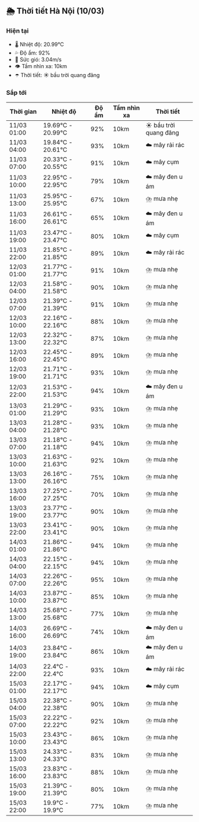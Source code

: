 ## 🌦️ Thời tiết Hà Nội (10/03)

### Hiện tại

- 🌡️ Nhiệt độ: 20.99℃
- 💦 Độ ẩm: 92%
- 💨 Sức gió: 3.04m/s
- 👁️ Tầm nhìn xa: 10km
- ☂️ Thời tiết: ☀️ bầu trời quang đãng

### Sắp tới

| Thời gian | Nhiệt độ | Độ ẩm | Tầm nhìn xa | Thời tiết |
| --- | --- | --- | --- | --- |
| 11/03 01:00 | 19.69℃ - 20.99℃ | 92% | 10km | ☀️ bầu trời quang đãng |
| 11/03 04:00 | 19.84℃ - 20.61℃ | 93% | 10km | ☁️ mây rải rác |
| 11/03 07:00 | 20.33℃ - 20.55℃ | 91% | 10km | ☁️ mây cụm |
| 11/03 10:00 | 22.95℃ - 22.95℃ | 79% | 10km | ☁️ mây đen u ám |
| 11/03 13:00 | 25.95℃ - 25.95℃ | 67% | 10km | ⛈️ mưa nhẹ |
| 11/03 16:00 | 26.61℃ - 26.61℃ | 65% | 10km | ☁️ mây đen u ám |
| 11/03 19:00 | 23.47℃ - 23.47℃ | 80% | 10km | ☁️ mây cụm |
| 11/03 22:00 | 21.85℃ - 21.85℃ | 89% | 10km | ☁️ mây rải rác |
| 12/03 01:00 | 21.77℃ - 21.77℃ | 91% | 10km | ⛈️ mưa nhẹ |
| 12/03 04:00 | 21.58℃ - 21.58℃ | 90% | 10km | ⛈️ mưa nhẹ |
| 12/03 07:00 | 21.39℃ - 21.39℃ | 91% | 10km | ⛈️ mưa nhẹ |
| 12/03 10:00 | 22.16℃ - 22.16℃ | 88% | 10km | ⛈️ mưa nhẹ |
| 12/03 13:00 | 22.32℃ - 22.32℃ | 87% | 10km | ⛈️ mưa nhẹ |
| 12/03 16:00 | 22.45℃ - 22.45℃ | 89% | 10km | ⛈️ mưa nhẹ |
| 12/03 19:00 | 21.71℃ - 21.71℃ | 93% | 10km | ⛈️ mưa nhẹ |
| 12/03 22:00 | 21.53℃ - 21.53℃ | 94% | 10km | ☁️ mây đen u ám |
| 13/03 01:00 | 21.29℃ - 21.29℃ | 93% | 10km | ⛈️ mưa nhẹ |
| 13/03 04:00 | 21.28℃ - 21.28℃ | 93% | 10km | ⛈️ mưa nhẹ |
| 13/03 07:00 | 21.18℃ - 21.18℃ | 94% | 10km | ⛈️ mưa nhẹ |
| 13/03 10:00 | 21.63℃ - 21.63℃ | 92% | 10km | ⛈️ mưa nhẹ |
| 13/03 13:00 | 26.16℃ - 26.16℃ | 75% | 10km | ⛈️ mưa nhẹ |
| 13/03 16:00 | 27.25℃ - 27.25℃ | 70% | 10km | ⛈️ mưa nhẹ |
| 13/03 19:00 | 23.77℃ - 23.77℃ | 90% | 10km | ⛈️ mưa nhẹ |
| 13/03 22:00 | 23.41℃ - 23.41℃ | 90% | 10km | ⛈️ mưa nhẹ |
| 14/03 01:00 | 21.86℃ - 21.86℃ | 94% | 10km | ⛈️ mưa nhẹ |
| 14/03 04:00 | 22.15℃ - 22.15℃ | 94% | 10km | ⛈️ mưa nhẹ |
| 14/03 07:00 | 22.26℃ - 22.26℃ | 95% | 10km | ⛈️ mưa nhẹ |
| 14/03 10:00 | 23.87℃ - 23.87℃ | 85% | 10km | ⛈️ mưa nhẹ |
| 14/03 13:00 | 25.68℃ - 25.68℃ | 77% | 10km | ⛈️ mưa nhẹ |
| 14/03 16:00 | 26.69℃ - 26.69℃ | 74% | 10km | ☁️ mây đen u ám |
| 14/03 19:00 | 23.84℃ - 23.84℃ | 86% | 10km | ☁️ mây đen u ám |
| 14/03 22:00 | 22.4℃ - 22.4℃ | 93% | 10km | ☁️ mây rải rác |
| 15/03 01:00 | 22.17℃ - 22.17℃ | 94% | 10km | ☁️ mây cụm |
| 15/03 04:00 | 22.38℃ - 22.38℃ | 90% | 10km | ⛈️ mưa nhẹ |
| 15/03 07:00 | 22.22℃ - 22.22℃ | 92% | 10km | ⛈️ mưa nhẹ |
| 15/03 10:00 | 23.43℃ - 23.43℃ | 86% | 10km | ⛈️ mưa nhẹ |
| 15/03 13:00 | 24.33℃ - 24.33℃ | 83% | 10km | ⛈️ mưa nhẹ |
| 15/03 16:00 | 23.83℃ - 23.83℃ | 88% | 10km | ⛈️ mưa nhẹ |
| 15/03 19:00 | 21.39℃ - 21.39℃ | 80% | 10km | ⛈️ mưa nhẹ |
| 15/03 22:00 | 19.9℃ - 19.9℃ | 77% | 10km | ⛈️ mưa nhẹ |
